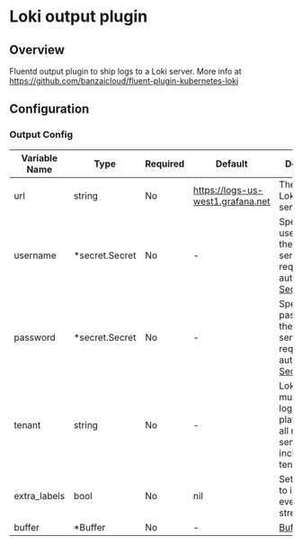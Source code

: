 # Loki output plugin 
## Overview
Fluentd output plugin to ship logs to a Loki server.
More info at https://github.com/banzaicloud/fluent-plugin-kubernetes-loki

## Configuration
### Output Config
| Variable Name | Type | Required | Default | Description |
|---|---|---|---|---|
| url | string | No | https://logs-us-west1.grafana.net | The url of the Loki server to send logs to. <br> |
| username | *secret.Secret | No | - | Specify a username if the Loki server requires authentication.<br>[Secret](./secret.md)<br> |
| password | *secret.Secret | No | - | Specify password if the Loki server requires authentication.<br>[Secret](./secret.md)<br> |
| tenant | string | No | - | Loki is a multi-tenant log storage platform and all requests sent must include a tenant.<br> |
| extra_labels | bool | No |  nil | Set of labels to include with every Loki stream.<br> |
| buffer | *Buffer | No | - | [Buffer](./buffer.md)<br> |
